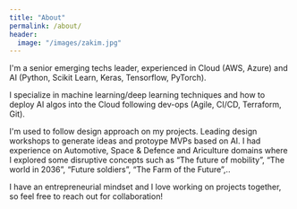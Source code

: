 ```yaml
---
title: "About"
permalink: /about/
header:
  image: "/images/zakim.jpg"
---
```


I'm a senior emerging techs leader, experienced in Cloud (AWS, Azure) and AI (Python, Scikit Learn, Keras, Tensorflow, PyTorch). 

I specialize in machine learning/deep learning techniques and how to deploy AI algos into the Cloud following dev-ops (Agile, CI/CD, Terraform, Git). 

I'm used to follow design approach on my projects. Leading design workshops to generate ideas and protoype MVPs based on AI.
I had experience on Automotive, Space & Defence and Ariculture domains where I explored some disruptive concepts such as “The future of mobility”, “The world in 2036”, “Future soldiers”, “The Farm of the Future”,..

I have an entrepreneurial mindset and I love working on projects together, so feel free to reach out for collaboration! 
